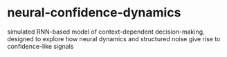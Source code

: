 # neural-confidence-dynamics
simulated RNN-based model of context-dependent decision-making, designed to explore how neural dynamics and structured noise give rise to confidence-like signals
